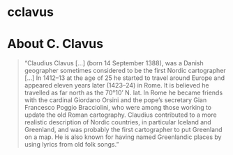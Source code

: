 
<!-- README.md is generated from README.Rmd. Please edit that file -->

# cclavus

<!-- badges: start -->

<!-- badges: end -->

# About C. Clavus

<!-- <div style="text-align: right"> -->

> “Claudius Clavus \[…\] (born 14 September 1388), was a Danish
> geographer sometimes considered to be the first Nordic cartographer
> \[…\] In 1412–13 at the age of 25 he started to travel around Europe
> and appeared eleven years later (1423–24) in Rome. It is believed he
> travelled as far north as the 70°10’ N. lat. In Rome he became friends
> with the cardinal Giordano Orsini and the pope’s secretary Gian
> Francesco Poggio Bracciolini, who were among those working to update
> the old Roman cartography. Claudius contributed to a more realistic
> description of Nordic countries, in particular Iceland and Greenland,
> and was probably the first cartographer to put Greenland on a map. He
> is also known for having named Greenlandic places by using lyrics from
> old folk songs.”

<!-- </div> -->
